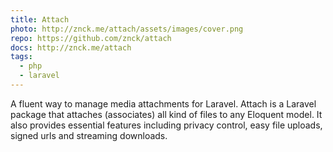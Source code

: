 ```yaml
---
title: Attach
photo: http://znck.me/attach/assets/images/cover.png
repo: https://github.com/znck/attach
docs: http://znck.me/attach
tags:
  - php
  - laravel
---
```


A fluent way to manage media attachments for Laravel. Attach is a Laravel package that attaches (associates) all kind of files to any Eloquent model. It also provides essential features including privacy control, easy file uploads, signed urls and streaming downloads.
